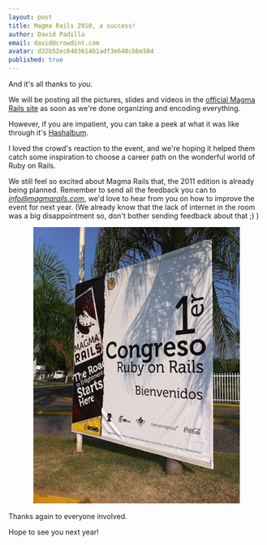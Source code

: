 ```yaml
---
layout: post
title: Magma Rails 2010, a success!
author: David Padilla
email: david@crowdint.com
avatar: d32b52ec6403614b1adf3e648cbbe584
published: true
---
```


And it's all thanks to *you*.

We will be posting all the pictures, slides and videos in the [official Magma Rails site](http://www.magmarails.com) as soon as we're done organizing and encoding everything.

However, if you are impatient, you can take a peek at what it was like through it's [Hashalbum](http://bit.ly/bm3a4J).

I loved the crowd's reaction to the event, and we're hoping it helped them catch some inspiration to choose a career path on the wonderful world of Ruby on Rails.

We still feel so excited about Magma Rails that, the 2011 edition is already being planned. Remember to send all the feedback you can to *info@magmarails.com*, we'd love to hear from you on how to improve the event for next year. (We already know that the lack of internet in the room was a big disappointment so, don't bother sending feedback about that ;) )

<div style="text-align:center; margin: 10px">
  <a href="http://www.magmarails.com"><img src="/images/2010/10/18/entrance.jpg" /></a>
</div>

Thanks again to everyone involved.

Hope to see you next year!

